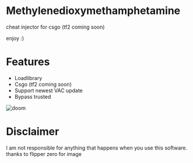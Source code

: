 # Methylenedioxymethamphetamine
cheat injector for csgo (tf2 coming soon)
 
 enjoy :)

# Features
- Loadlibrary
- Csgo (tf2 coming soon)
- Support newest VAC update
- Bypass trusted

![doom](https://i.ibb.co/1zbHNYQ/ezgif-com-crop-4.gif)




















# Disclaimer
I am not responsible for anything that happens when you use this software.
thanks to flipper zero for image

